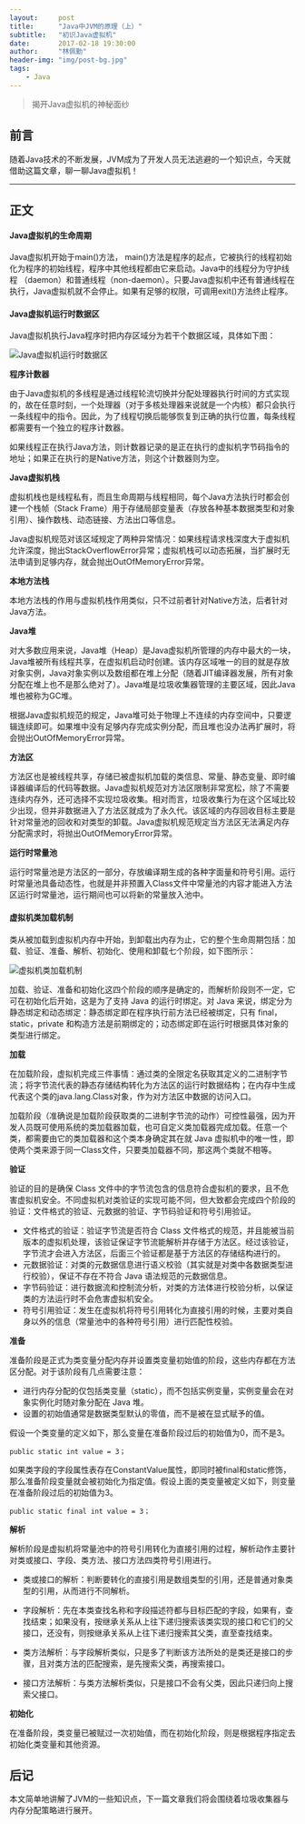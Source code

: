```yaml
---
layout:     post
title:      "Java中JVM的原理（上）"
subtitle:   "初识Java虚拟机"
date:       2017-02-18 19:30:00
author:     "林佩勤"
header-img: "img/post-bg.jpg"
tags:
    - Java
---
```


> 揭开Java虚拟机的神秘面纱


## 前言

随着Java技术的不断发展，JVM成为了开发人员无法逃避的一个知识点，今天就借助这篇文章，聊一聊Java虚拟机！

---

## 正文

#### Java虚拟机的生命周期

Java虚拟机开始于main()方法， main()方法是程序的起点，它被执行的线程初始化为程序的初始线程，程序中其他线程都由它来启动。Java中的线程分为守护线程 （daemon）和普通线程（non-daemon）。只要Java虚拟机中还有普通线程在执行，Java虚拟机就不会停止。如果有足够的权限，可调用exit()方法终止程序。

#### Java虚拟机运行时数据区

Java虚拟机执行Java程序时把内存区域分为若干个数据区域，具体如下图：

![Java虚拟机运行时数据区](/redant/img/javajvm-region.png)

**程序计数器**

由于Java虚拟机的多线程是通过线程轮流切换并分配处理器执行时间的方式实现的，故在任意时刻，一个处理器（对于多核处理器来说就是一个内核）都只会执行一条线程中的指令。因此，为了线程切换后能够恢复到正确的执行位置，每条线程都需要有一个独立的程序计数器。

如果线程正在执行Java方法，则计数器记录的是正在执行的虚拟机字节码指令的地址；如果正在执行的是Native方法，则这个计数器则为空。

**Java虚拟机栈**

虚拟机栈也是线程私有，而且生命周期与线程相同，每个Java方法执行时都会创建一个栈帧（Stack Frame）用于存储局部变量表（存放各种基本数据类型和对象引用）、操作数栈、动态链接、方法出口等信息。

Java虚拟机规范对该区域规定了两种异常情况：如果线程请求栈深度大于虚拟机允许深度，抛出StackOverflowError异常；虚拟机栈可以动态拓展，当扩展时无法申请到足够内存，就会抛出OutOfMemoryError异常。

**本地方法栈**

本地方法栈的作用与虚拟机栈作用类似，只不过前者针对Native方法，后者针对Java方法。

**Java堆**

对大多数应用来说，Java堆（Heap）是Java虚拟机所管理的内存中最大的一块，Java堆被所有线程共享，在虚拟机启动时创建。该内存区域唯一的目的就是存放对象实例，Java对象实例以及数组都在堆上分配（随着JIT编译器发展，所有对象分配在堆上也不是那么绝对了）。Java堆是垃圾收集器管理的主要区域，因此Java堆也被称为GC堆。

根据Java虚拟机规范的规定，Java堆可处于物理上不连续的内存空间中，只要逻辑连续即可。如果堆中没有足够内存完成实例分配，而且堆也没办法再扩展时，将会抛出OutOfMemoryError异常。

**方法区**

方法区也是被线程共享，存储已被虚拟机加载的类信息、常量、静态变量、即时编译器编译后的代码等数据。Java虚拟机规范对方法区限制非常宽松，除了不需要连续内存外，还可选择不实现垃圾收集。相对而言，垃圾收集行为在这个区域比较少出现，但并非数据进入了方法区就成为了永久代。该区域的内存回收目标主要是针对常量池的回收和对类型的卸载。Java虚拟机规范规定当方法区无法满足内存分配需求时，将抛出OutOfMemoryError异常。

**运行时常量池**

运行时常量池是方法区的一部分，存放编译期生成的各种字面量和符号引用。运行时常量池具备动态性，也就是并非预置入Class文件中常量池的内容才能进入方法区运行时常量池，运行期间也可以将新的常量放入池中。

#### 虚拟机类加载机制

类从被加载到虚拟机内存中开始，到卸载出内存为止，它的整个生命周期包括：加载、验证、准备、解析、初始化、使用和卸载七个阶段，如下图所示：

![虚拟机类加载机制](/redant/img/javajvm-classloader.png)

加载、验证、准备和初始化这四个阶段的顺序是确定的，而解析阶段则不一定，它可在初始化后开始，这是为了支持 Java 的运行时绑定。对 Java 来说，绑定分为静态绑定和动态绑定：静态绑定即在程序执行前方法已经被绑定，只有 final，static，private 和构造方法是前期绑定的；动态绑定即在运行时根据具体对象的类型进行绑定。

**加载**

在加载阶段，虚拟机完成三件事情：通过类的全限定名获取其定义的二进制字节流；将字节流代表的静态存储结构转化为方法区的运行时数据结构；在内存中生成代表这个类的java.lang.Class对象，作为对方法区中数据的访问入口。

加载阶段（准确说是加载阶段获取类的二进制字节流的动作）可控性最强，因为开发人员既可使用系统的类加载器加载，也可自定义类加载器完成加载。任意一个类，都需要由它的类加载器和这个类本身确定其在就 Java 虚拟机中的唯一性，即使两个类来源于同一Class文件，只要类加载器不同，那这两个类就不相等。

**验证**

验证的目的是确保 Class 文件中的字节流包含的信息符合虚拟机的要求，且不危害虚拟机安全。不同虚拟机对类验证的实现可能不同，但大致都会完成四个阶段的验证：文件格式的验证、元数据的验证、字节码验证和符号引用验证。

- 文件格式的验证：验证字节流是否符合 Class 文件格式的规范，并且能被当前版本的虚拟机处理，该验证保证字节流能解析并存储于方法区。经过该验证，字节流才会进入方法区，后面三个验证都是基于方法区的存储结构进行的。
- 元数据验证：对类的元数据信息进行语义校验（其实就是对类中各数据类型进行校验），保证不存在不符合 Java 语法规范的元数据信息。
- 字节码验证：进行数据流和控制流分析，对类的方法体进行校验分析，以保证类的方法运行时不会危害虚拟机安全。
- 符号引用验证：发生在虚拟机将符号引用转化为直接引用的时候，主要对类自身以外的信息（常量池中的各种符号引用）进行匹配性校验。

**准备**

准备阶段是正式为类变量分配内存并设置类变量初始值的阶段，这些内存都在方法区分配。对于该阶段有几点需要注意：

- 进行内存分配的仅包括类变量（static），而不包括实例变量，实例变量会在对象实例化时随对象分配在 Java 堆。
- 设置的初始值通常是数据类型默认的零值，而不是被在显式赋予的值。

假设一个类变量的定义如下，那么变量在准备阶段过后的初始值为0，而不是3。

```
public static int value = 3；
```

如果类字段的字段属性表存在ConstantValue属性，即同时被final和static修饰，那么准备阶段变量就会被初始化为指定值。假设上面的类变量被定义如下，则变量在准备阶段过后的初始值为3。

```
public static final int value = 3；
```

**解析**

解析阶段是虚拟机将常量池中的符号引用转化为直接引用的过程，解析动作主要针对类或接口、字段、类方法、接口方法四类符号引用进行。

- 类或接口的解析：判断要转化的直接引用是数组类型的引用，还是普通对象类型的引用，从而进行不同解析。

- 字段解析：先在本类查找名称和字段描述符都与目标匹配的字段，如果有，查找结束；如果没有，按继承关系从上往下递归搜索该类实现的接口和它们的父接口，还没有，则按继承关系从上往下递归搜索其父类，直至查找结束。
- 类方法解析：与字段解析类似，只是多了判断该方法所处的是类还是接口的步骤，且对类方法的匹配搜索，是先搜索父类，再搜索接口。
- 接口方法解析：与类方法解析类似，只是接口不会有父类，因此只递归向上搜索父接口。


**初始化**

在准备阶段，类变量已被赋过一次初始值，而在初始化阶段，则是根据程序指定去初始化类变量和其他资源。

## 后记

本文简单地讲解了JVM的一些知识点，下一篇文章我们将会围绕着垃圾收集器与内存分配策略进行展开。
